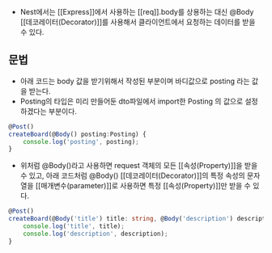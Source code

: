 - Nest에서는 [[Express]]에서 사용하는 [[req]].body를 상용하는 대신 @Body [[데코레이터(Decorator)]]를 사용해서 클라이언트에서 요청하는 데이터를 받을 수 있다.


## 문법

- 아래 코드는 body 값을 받기위해서 작성된 부분이며 바디값으로 posting 라는 값을 받는다.
- Posting의 타입은 미리 만들어둔 dto파일에서 import한 Posting 의 값으로 설정하겠다는 부분이다.

```ts
@Post()
createBoard(@Body() posting:Posting) {
	console.log('posting', posting);
}
```

- 위처럼 @Body()라고 사용하면 request 객체의 모든 [[속성(Property)]]을 받을 수 있고, 아래 코드처럼 @Body() [[데코레이터(Decorator)]]의 특정 속성의 문자열을 [[매개변수(parameter)]]로 사용하면 특정 [[속성(Property)]]만 받을 수 있다.

```ts
@Post()
createBoard(@Body('title') title: string, @Body('description') description: string) {
	console.log('title', title);
	console.log('description', description);
}
```